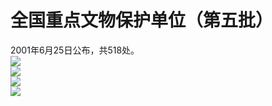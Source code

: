 # 全国重点文物保护单位（第五批）  
  
2001年6月25日公布，共518处。  
![](https://cdn.jsdelivr.net/gh/szqq0512/Pic/img/202201212043983.jpg)  
![](https://cdn.jsdelivr.net/gh/szqq0512/Pic/img/202201212043984.jpg)  
![](https://cdn.jsdelivr.net/gh/szqq0512/Pic/img/202201212043985.jpg)  
![](https://cdn.jsdelivr.net/gh/szqq0512/Pic/img/202201212043982.jpg)  